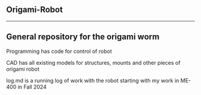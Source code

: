 Origami-Robot
----
----
General repository for the origami worm
----

Programming has code for control of robot

CAD has all existing models for structures, mounts and other pieces of origami robot

log.md is a running log of work with the robot starting with my work in ME-400 in Fall 2024

